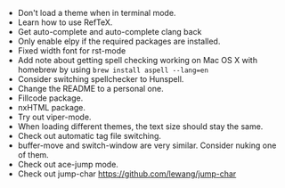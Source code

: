 - Don't load a theme when in terminal mode.
- Learn how to use RefTeX.
- Get auto-complete and auto-complete clang back
- Only enable elpy if the required packages are installed.
- Fixed width font for rst-mode
- Add note about getting spell checking working on Mac OS X with
  homebrew by using `brew install aspell --lang=en`
- Consider switching spellchecker to Hunspell.
- Change the README to a personal one.
- Fillcode package.
- nxHTML package.
- Try out viper-mode.
- When loading different themes, the text size should stay the same.
- Check out automatic tag file switching.
- buffer-move and switch-window are very similar. Consider nuking one
  of them.
- Check out ace-jump mode.
- Check out jump-char https://github.com/lewang/jump-char
